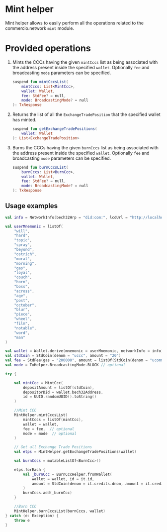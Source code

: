 # Mint helper

Mint helper allows to easily perform all the operations related to the commercio.network `mint` module.

# Provided operations

1. Mints the CCCs having the given `mintCccs` list as being associated with the address present inside the
   specified `wallet`. Optionally `fee` and broadcasting `mode` parameters can be specified.
    ```kotlin
    suspend fun mintCccsList(
        mintCccs: List<MintCcc>, 
        wallet: Wallet,
        fee: StdFee? = null,
        mode: BroadcastingMode? = null
   ): TxResponse
    ```

2. Returns the list of all the `ExchangeTradePosition` that the specified wallet has minted.
    ```kotlin    
    suspend fun getExchangeTradePositions(
        wallet: Wallet
    ): List<ExchangeTradePosition>
    ```

3. Burns the CCCs having the given `burnCccs` list as being associated with the address present inside the
   specified `wallet`. Optionally `fee` and broadcasting `mode` parameters can be specified.
    ```kotlin    
    suspend fun burnCccsList(
        burnCccs: List<BurnCcc>,
        wallet: Wallet,
        fee: StdFee? = null,
        mode: BroadcastingMode? = null
    ): TxResponse
    ```

## Usage examples

```kotlin
val info = NetworkInfo(bech32Hrp = "did:com:", lcdUrl = "http://localhost:1317")

val userMnemonic = listOf(
    "will",
    "hard",
    "topic",
    "spray",
    "beyond",
    "ostrich",
    "moral",
    "morning",
    "gas",
    "loyal",
    "couch",
    "horn",
    "boss",
    "across",
    "age",
    "post",
    "october",
    "blur",
    "piece",
    "wheel",
    "film",
    "notable",
    "word",
    "man"
)

val wallet = Wallet.derive(mnemonic = userMnemonic, networkInfo = info)
val stdCoin = StdCoin(denom = "uccc", amount = "20")
val fee = StdFee(gas = "200000", amount = listOf(StdCoin(denom = "ucommercio", amount = "10000")))// optional
val mode = TxHelper.BroadcastingMode.BLOCK // optional

try {

    val mintCcc = MintCcc(
        depositAmount = listOf(stdCoin),
        depositorDid = wallet.bech32Address,
        id = UUID.randomUUID().toString()
    )

    //Mint CCC
    MintHelper.mintCccsList(
        mintCccs = listOf(mintCcc),
        wallet = wallet,
        fee = fee,  // optional
        mode = mode  // optional
    )

    // Get all Exchange Trade Positions
    val etps = MintHelper.getExchangeTradePositions(wallet)

    val burnCccs = mutableListOf<BurnCcc>()

    etps.forEach {
        val _burnCcc = BurnCccHelper.fromWallet(
            wallet = wallet, id = it.id,
            amount = StdCoin(denom = it.credits.dnom, amount = it.credits.amount)
        )
        burnCccs.add(_burnCcc)
    }

    //Burn CCC
    MintHelper.burnCccsList(burnCccs, wallet)
} catch (e: Exception) {
    throw e
}
```